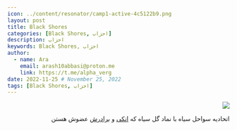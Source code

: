 ```yaml
---
icon: ../content/resonator/camp1-active-4c5122b9.png
layout: post
title: Black Shores
categories: [Black Shores, احزاب]
description: احزاب
keywords: Black Shores, احزاب
author:
  - name: Ara
    email: arash10abbasi@proton.me
    link: https://t.me/alpha_verg
date: 2022-11-25 # November 25, 2022
tags: [Black Shores, احزاب]
---
```


<div dir='rtl'>

![](../content/resonator/camp1-active-4c5122b9.png)

اتحادیه سواحل سیاه با نماد گل سیاه که [انکی](../characters/anke.md) و [برادرش](../characters/anke.md) عضوش هستن